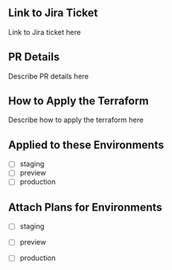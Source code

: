 ## Link to Jira Ticket
Link to Jira ticket here

## PR Details
Describe PR details here

## How to Apply the Terraform
Describe how to apply the terraform here

## Applied to these Environments
- [ ] staging
- [ ] preview
- [ ] production

## Attach Plans for Environments
- [ ] staging
- [ ] preview
- [ ] production

